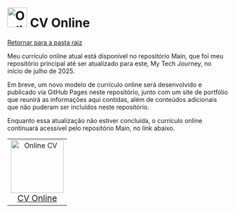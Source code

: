 <!-- # Online CV -->
# <img src="https://raw.githubusercontent.com/Tarikul-Islam-Anik/Animated-Fluent-Emojis/master/Emojis/Objects/Briefcase.png" alt="Online CV" width="45px"> CV Online
[Retornar para a pasta raiz](../)

Meu currículo online atual está disponível no repositório Main, que foi meu repositório principal até ser atualizado para este, My Tech Journey, no início de julho de 2025.

Em breve, um novo modelo de currículo online será desenvolvido e publicado via GitHub Pages neste repositório, junto com um site de portfólio que reunirá as informações aqui contidas, além de conteúdos adicionais que não puderam ser incluídos neste repositório.

Enquanto essa atualização não estiver concluída, o currículo online continuará acessível pelo repositório Main, no link abaixo.

<table align="center" width="100%" style="border: 0px solid transparent; background-color: transparent;">
  <tr style="border: none; width: 100%; background-color: transparent;">
    <td align="center" style="border: none;">
      <a href="https://pedroheeger.github.io/main/">
        <img src="https://raw.githubusercontent.com/Tarikul-Islam-Anik/Animated-Fluent-Emojis/master/Emojis/Objects/Briefcase.png" alt="Online CV" width="120px">
        <br><span style="font-size: 1.2em;">CV Online<br></span>
      </a>
    </td>
  </tr>
</table>